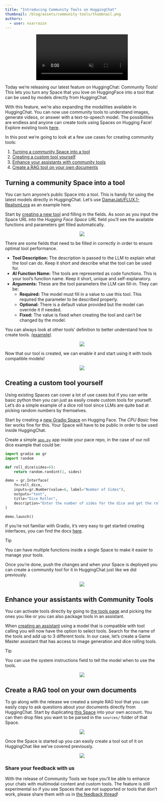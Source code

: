 ```yaml
---
title: "Introducing Community Tools on HuggingChat"
thumbnail: /blog/assets/community-tools/thumbnail.png
authors:
  - user: nsarrazin
---
```


<div align="center">
    <video alt="demo.mp4" autoplay loop autobuffer muted playsinline>
        <source src="https://huggingface.co/datasets/huggingface/documentation-images/resolve/main/blog/community-tools/demo.webm" type="video/webm">
    </video>
</div>

Today we’re releasing our latest feature on HuggingChat: Community Tools! This lets you turn any Space that you love on HuggingFace into a tool that can be used by models directly from HuggingChat.

With this feature, we’re also expanding the modalities available in HuggingChat. You can now use community tools to understand images, generate videos, or answer with a text-to-speech model. The possibilities are endless and anyone can create tools using Spaces on Hugging Face! Explore existing tools [here](https://huggingface.co/chat/tools).

In this post we’re going to look at a few use cases for creating community tools:

1. [Turning a community Space into a tool](#turning-a-community-Space-into-a-tool)
2. [Creating a custom tool yourself](#creating-a-custom-tool-yourself)
3. [Enhance your assistants with community tools](#enhance-your-assistants-with-community-tools)
4. [Create a RAG tool on your own documents](#create-a-rag-tool-on-your-own-documents)

## Turning a community Space into a tool

You can turn anyone’s public Space into a tool. This is handy for using the latest models directly in HuggingChat. Let’s use [DamarJati/FLUX.1-RealismLora](https://huggingface.co/spaces/DamarJati/FLUX.1-RealismLora) as an example here.

Start by [creating a new tool](https://huggingface.co/chat/tools/new) and filling in the fields. As soon as you input the Space URL into the _Hugging Face Space URL_ field you’ll see the available functions and parameters get filled automatically.

<div align="center">
    <img src="https://huggingface.co/datasets/huggingface/documentation-images/resolve/main/blog/community-tools/tools-step-1.png"/>
</div>

There are some fields that need to be filled in correctly in order to ensure optimal tool performance.

- **Tool Description:** The description is passed to the LLM to explain what the tool can do. Keep it short and describe what the tool can be used for.
- **AI Function Name:** The tools are represented as code functions. This is your tool’s function name. Keep it short, unique and self-explanatory.
- **Arguments:** These are the tool parameters the LLM can fill-in. They can be:
  - **Required:** The model must fill in a value to use this tool. This required the parameter to be described properly.
  - **Optional:** There is a default value provided but the model can override it if needed.
  - **Fixed:** The value is fixed when creating the tool and can’t be changed by the model.

You can always look at other tools’ definition to better understand how to create tools. [(example)](https://huggingface.co/chat/tools/000000000000000000000001/edit)

<div align="center">
    <img src="https://huggingface.co/datasets/huggingface/documentation-images/resolve/main/blog/community-tools/tools-step-2.png"/>
</div>

Now that our tool is created, we can enable it and start using it with tools compatible models!

<div align="center">
    <img src="https://huggingface.co/datasets/huggingface/documentation-images/resolve/main/blog/community-tools/tools-step-3.png"/>
</div>

## **Creating a custom tool yourself**

Using existing Spaces can cover a lot of use cases but if you can write basic python then you can just as easily create custom tools for yourself. Let’s do a simple example of a dice roll tool since LLMs are quite bad at picking random numbers by themselves.

Start by creating a [new Gradio Space](https://huggingface.co/new-space?sdk=gradio) on Hugging Face. The _CPU Basic_ free tier works fine for this. Your Space will have to be public in order to be used inside HuggingChat.

Create a simple [`app.py`](http://app.py) app inside your pace repo, in the case of our roll dice example that could be:

```python
import gradio as gr
import random

def roll_dice(sides=6):
    return random.randint(1, sides)

demo = gr.Interface(
    fn=roll_dice,
    inputs=gr.Number(value=6, label="Number of Sides"),
    outputs="text",
    title="Dice Roller",
    description="Enter the number of sides for the dice and get the roll result."
)

demo.launch()
```

If you’re not familiar with Gradio, it’s very easy to get started creating interfaces, you can find the docs [here](https://www.gradio.app/docs/gradio/interface).

> [!TIP]
> You can have multiple functions inside a single Space to make it easier to manage your tools.

Once you’re done, push the changes and when your Space is deployed you can create a community tool for it in HuggingChat just like we did previously.

<div align="center">
    <img src="https://huggingface.co/datasets/huggingface/documentation-images/resolve/main/blog/community-tools/tools-custom.png"/>
</div>

## Enhance your assistants with Community Tools

You can activate tools directly by going to [the tools page](https://huggingface.co/chat/tools) and picking the ones you like or you can also package tools in an assistant.

When [creating an assistant](https://huggingface.co/chat/settings/assistants/new) using a model that is compatible with tool calling you will now have the option to select tools. Search for the name of the tools and add up to 3 different tools. In our case, let’s create a Game Master assistant that has access to image generation and dice rolling tools.

> [!TIP]
> You can use the system instructions field to tell the model when to use the tools.

<div align="center">
    <img src="https://huggingface.co/datasets/huggingface/documentation-images/resolve/main/blog/community-tools/tools-assistant.png"/>
</div>

## Create a RAG tool on your own documents

To go along with the release we created a simple RAG tool that you can easily copy to ask questions about your documents directly from HuggingChat. Start by duplicating [this Space](https://huggingface.co/spaces/nsarrazin/rag-tool-template) into your own account. You can then drop files you want to be parsed in the `sources/` folder of that Space.

<div align="center">
    <img src="https://huggingface.co/datasets/huggingface/documentation-images/resolve/main/blog/community-tools/tools-rag-1.png"/>
</div>

Once the Space is started up you can easily create a tool out of it on HuggingChat like we’ve covered previously.

<div align="center">
    <img src="https://huggingface.co/datasets/huggingface/documentation-images/resolve/main/blog/community-tools/tools-rag-2.png"/>
</div>

### Share your feedback with us

With the release of Community Tools we hope you’ll be able to enhance your chats with multimodal content and custom tools. The feature is still experimental so if you see Spaces that are not supported or tools that don’t work, please share them with us in [the feedback thread](https://huggingface.co/spaces/huggingchat/chat-ui/discussions/569)!
